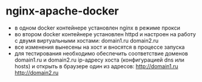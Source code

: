 # nginx-apache-docker

- в одном docker контейнере установлен nginx в режиме прокси
- во втором docker контейнере установлен httpd и настроен на работу с двумя виртуальными хостами:
   domain1.ru
   domain2.ru
- все изменения вынесены на хост и вносятся в процессе запуска
- для тестирования необходимо обеспечить соответствие доменов domain1.ru и domain2.ru ip-адресу
хоста (конфигурацией dns или hosts) и открыть в браузере один из адресов:
   http://domain1.ru
   http://domain2.ru

